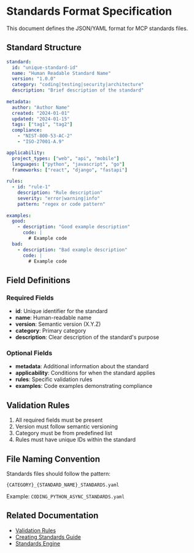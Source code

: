 # Standards Format Specification

This document defines the JSON/YAML format for MCP standards files.

## Standard Structure

```yaml
standard:
  id: "unique-standard-id"
  name: "Human Readable Standard Name"
  version: "1.0.0"
  category: "coding|testing|security|architecture"
  description: "Brief description of the standard"
  
metadata:
  author: "Author Name"
  created: "2024-01-01"
  updated: "2024-01-15"
  tags: ["tag1", "tag2"]
  compliance:
    - "NIST-800-53-AC-2"
    - "ISO-27001-A.9"

applicability:
  project_types: ["web", "api", "mobile"]
  languages: ["python", "javascript", "go"]
  frameworks: ["react", "django", "fastapi"]
  
rules:
  - id: "rule-1"
    description: "Rule description"
    severity: "error|warning|info"
    pattern: "regex or code pattern"
    
examples:
  good:
    - description: "Good example description"
      code: |
        # Example code
  bad:
    - description: "Bad example description"
      code: |
        # Example code
```

## Field Definitions

### Required Fields

- **id**: Unique identifier for the standard
- **name**: Human-readable name
- **version**: Semantic version (X.Y.Z)
- **category**: Primary category
- **description**: Clear description of the standard's purpose

### Optional Fields

- **metadata**: Additional information about the standard
- **applicability**: Conditions for when the standard applies
- **rules**: Specific validation rules
- **examples**: Code examples demonstrating compliance

## Validation Rules

1. All required fields must be present
2. Version must follow semantic versioning
3. Category must be from predefined list
4. Rules must have unique IDs within the standard

## File Naming Convention

Standards files should follow the pattern:
```
{CATEGORY}_{STANDARD_NAME}_STANDARDS.yaml
```

Example: `CODING_PYTHON_ASYNC_STANDARDS.yaml`

## Related Documentation

- [Validation Rules](./validation-rules.md)
- [Creating Standards Guide](../../CREATING_STANDARDS_GUIDE.md)
- [Standards Engine](../architecture/standards-engine.md)